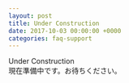 ```yaml
---
layout: post
title: Under Construction
date: 2017-10-03 00:00:00 +0000
categories: faq-support
---
```

Under Construction<br>
現在準備中です。お待ちください。
